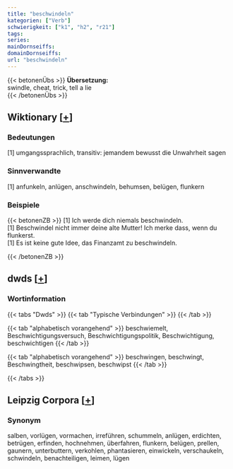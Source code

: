 ```yaml
---
title: "beschwindeln"
kategorien: ["Verb"]
schwierigkeit: ["k1", "h2", "r21"]
tags:
series:
mainDornseiffs:
domainDornseiffs:
url: "beschwindeln"
---
```


{{< betonenÜbs >}}
**Übersetzung:**  
swindle, cheat, trick, tell a lie  
{{< /betonenÜbs >}}

## Wiktionary [[+](https://de.wiktionary.org/wiki/beschwindeln)]

### Bedeutungen
[1] umgangssprachlich, transitiv: jemandem bewusst die Unwahrheit sagen  

### Sinnverwandte
[1] anfunkeln, anlügen, anschwindeln, behumsen, belügen, flunkern  

### Beispiele
{{< betonenZB >}}
[1] Ich werde dich niemals beschwindeln.  
[1] Beschwindel nicht immer deine alte Mutter! Ich merke dass, wenn du flunkerst.  
[1] Es ist keine gute Idee, das Finanzamt zu beschwindeln.  

{{< /betonenZB >}}


## dwds [[+](https://www.dwds.de/wb/beschwindeln)]

### Wortinformation
{{< tabs "Dwds" >}}
{{< tab "Typische Verbindungen" >}}
{{< /tab >}}

{{< tab "alphabetisch vorangehend" >}}
beschwiemelt, Beschwichtigungsversuch, Beschwichtigungspolitik, Beschwichtigung, beschwichtigen
{{< /tab >}}

{{< tab "alphabetisch vorangehend" >}}
beschwingen, beschwingt, Beschwingtheit, beschwipsen, beschwipst
{{< /tab >}}

{{< /tabs >}}

## Leipzig Corpora [[+](https://corpora.uni-leipzig.de/en/res?word=beschwindeln&corpusId=deu_newscrawl-public_2018)]


### Synonym
salben, vorlügen, vormachen, irreführen, schummeln, anlügen, erdichten, betrügen, erfinden, hochnehmen, überfahren, flunkern, belügen, prellen, gaunern, unterbuttern, verkohlen, phantasieren, einwickeln, verschaukeln, schwindeln, benachteiligen, leimen, lügen

